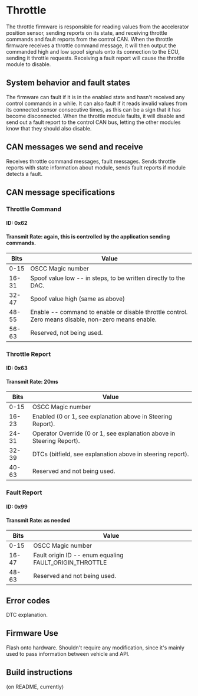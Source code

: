 # Throttle

The throttle firmware is responsible for reading values from the accelerator position sensor, sending reports on its state, and receiving throttle commands and fault reports from the control CAN. When the throttle firmware receives a throttle command message, it will then output the commanded high and low spoof signals onto its connection to the ECU, sending it throttle requests. Receiving a fault report will cause the throttle module to disable.

## System behavior and fault states

The firmware can fault if it is in the enabled state and hasn't received any control commands in a while. It can also fault if it reads invalid values from its connected sensor consecutive times, as this can be a sign that it has become disconnected. When the throttle module faults, it will disable and send out a fault report to the control CAN bus, letting the other modules know that they should also disable.

## CAN messages we send and receive

Receives throttle command messages, fault messages. Sends throttle reports with state information about module, sends fault reports if module detects a fault.

## CAN message specifications

### Throttle Command

#### ID: 0x62

#### Transmit Rate: again, this is controlled by the application sending commands.

| Bits  | Value |
| ----- | ----- |
|  0-15 | OSCC Magic number |
| 16-31 | Spoof value low -- in steps, to be written directly to the DAC. |
| 32-47 | Spoof value high (same as above) |
| 48-55 | Enable -- command to enable or disable throttle control. Zero means disable, non-zero means enable. |
| 56-63 | Reserved, not being used. |

### Throttle Report

#### ID: 0x63

#### Transmit Rate: 20ms

| Bits  | Value |
| ----- | ----- |
|  0-15 | OSCC Magic number |
| 16-23 | Enabled (0 or 1, see explanation above in Steering Report). |
| 24-31 | Operator Override (0 or 1, see explanation above in Steering Report). |
| 32-39 | DTCs (bitfield, see explanation above in steering report). |
| 40-63 | Reserved and not being used. |

### Fault Report

#### ID: 0x99

#### Transmit Rate: as needed

| Bits  | Value |
| ----- | ----- |
|  0-15 | OSCC Magic number |
| 16-47 | Fault origin ID -- enum equaling FAULT_ORIGIN_THROTTLE |
| 48-63 | Reserved and not being used. |

## Error codes

DTC explanation.

## Firmware Use

Flash onto hardware. Shouldn't require any modification, since it's mainly used to pass information between vehicle and API.

## Build instructions

(on README, currently)
